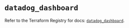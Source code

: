 # `datadog_dashboard`

Refer to the Terraform Registry for docs: [`datadog_dashboard`](https://registry.terraform.io/providers/datadog/datadog/3.66.0/docs/resources/dashboard).
